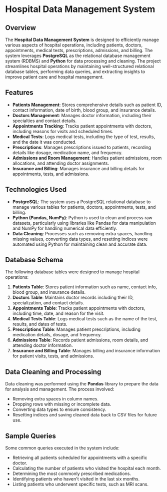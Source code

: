 # Hospital Data Management System

## Overview

The **Hospital Data Management System** is designed to efficiently manage various aspects of hospital operations, including patients, doctors, appointments, medical tests, prescriptions, admissions, and billing. The system leverages **PostgreSQL** as the relational database management system (RDBMS) and **Python** for data processing and cleaning. The project streamlines hospital operations by maintaining well-structured relational database tables, performing data queries, and extracting insights to improve patient care and hospital management.

## Features

- **Patients Management**: Stores comprehensive details such as patient ID, contact information, date of birth, blood group, and insurance details.
- **Doctors Management**: Manages doctor information, including their specialties and contact details.
- **Appointments Tracking**: Tracks patient appointments with doctors, including reasons for visits and scheduled times.
- **Medical Tests**: Logs medical tests, including the type of test, results, and the date it was conducted.
- **Prescriptions**: Manages prescriptions issued to patients, recording details like dosage, medication name, and frequency.
- **Admissions and Room Management**: Handles patient admissions, room allocations, and attending doctor assignments.
- **Insurance and Billing**: Manages insurance and billing details for appointments, tests, and admissions.

## Technologies Used

- **PostgreSQL**: The system uses a PostgreSQL relational database to manage various tables for patients, doctors, appointments, tests, and billing.
- **Python (Pandas, NumPy)**: Python is used to clean and process raw datasets, particularly using libraries like Pandas for data manipulation and NumPy for handling numerical data efficiently.
- **Data Cleaning**: Processes such as removing extra spaces, handling missing values, converting data types, and resetting indices were automated using Python for maintaining clean and accurate data.

## Database Schema

The following database tables were designed to manage hospital operations:

1. **Patients Table**: Stores patient information such as name, contact info, blood group, and insurance details.
2. **Doctors Table**: Maintains doctor records including their ID, specialization, and contact details.
3. **Appointments Table**: Tracks patient appointments with doctors, including time, date, and reason for the visit.
4. **Medical Tests Table**: Logs medical tests such as the name of the test, results, and dates of tests.
5. **Prescriptions Table**: Manages patient prescriptions, including medication details, dosage, and frequency.
6. **Admissions Table**: Records patient admissions, room details, and attending doctor information.
7. **Insurance and Billing Table**: Manages billing and insurance information for patient visits, tests, and admissions.

## Data Cleaning and Processing

Data cleaning was performed using the **Pandas** library to prepare the data for analysis and management. The process involved:

- Removing extra spaces in column names.
- Dropping rows with missing or incomplete data.
- Converting data types to ensure consistency.
- Resetting indices and saving cleaned data back to CSV files for future use.

## Sample Queries

Some common queries executed in the system include:

- Retrieving all patients scheduled for appointments with a specific doctor.
- Calculating the number of patients who visited the hospital each month.
- Determining the most commonly prescribed medications.
- Identifying patients who haven't visited in the last six months.
- Listing patients who underwent specific tests, such as MRI scans.
